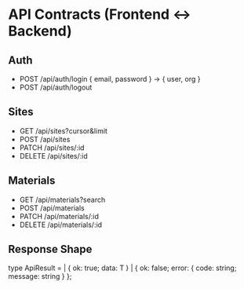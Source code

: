 # API Contracts (Frontend ↔ Backend)

## Auth

- POST /api/auth/login { email, password } → { user, org }
- POST /api/auth/logout

## Sites

- GET /api/sites?cursor&limit
- POST /api/sites
- PATCH /api/sites/:id
- DELETE /api/sites/:id

## Materials

- GET /api/materials?search
- POST /api/materials
- PATCH /api/materials/:id
- DELETE /api/materials/:id

## Response Shape

type ApiResult<T> =
| { ok: true; data: T }
| { ok: false; error: { code: string; message: string } };
